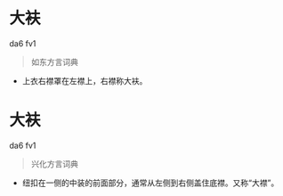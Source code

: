# 大衭
da6 fv1
> 如东方言词典
- 上衣右襟罩在左襟上，右襟称大衭。

# 大衭
da6 fv1
> 兴化方言词典
- 纽扣在一侧的中装的前面部分，通常从左侧到右侧盖住底襟。又称“大襟”。
